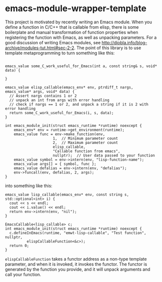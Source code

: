 # emacs-module-wrapper-template
This project is motivated by recently writing an Emacs module.  When you define a function in C/C++ that is callable from elisp, there is some boilerplate and manual transformation of function properties when registering the function with Emacs, as well as unpacking parameters.  For a good discussion of writing Emacs modules, see http://diobla.info/blog-archive/modules-tut.html#sec-2-2.  The point of this library is to use template metaprogramming to turn something like this:

```

emacs_value some_C_work_useful_for_Emacs(int a, const string& s, void* data) {

}

emacs_value elisp_callable(emacs_env* env, ptrdiff_t nargs, emacs_value* args, void* data) {
  // Assert nargs contains 1 or 2
  // unpack an int from args with error handling
  // check if nargs == 1 or 2, and unpack a string if it is 2 with error handling
  return some_C_work_useful_for_Emacs(i, s, data);
}

int emacs_module_init(struct emacs_runtime *runtime) noexcept {
    emacs_env* env = runtime->get_environment(runtime);
    emacs_value func = env->make_function(env,
  					  1,  // Minimum parameter count
  					  2,  // Maximum parameter count
  					  elisp_callable, 
  					  "Callable function from emacs",
  					  nullptr);  // User data passed to your function
    emacs_value symbol = env->intern(env, "lisp-function-name");
    emacs_value args[] = { symbol, func };
    emacs_value defalias = env->intern(env, "defalias");
    env->funcall(env, defalias, 2, args);
}
```

into something like this:

```
emacs_value lisp_callable(emacs_env* env, const string s, std::optional<int> i) {
  cout << s << endl;
  cout << i.value() << endl;
  return env->intern(env, "nil");
}

EmacsCallable<lisp_callable> c;
int emacs_module_init(struct emacs_runtime *runtime) noexcept {
  c.defineInEmacs(runtime, "emwt-lisp-callable", "Test function", nullptr,
  		  elispCallableFunction<&c>);
  return 0;
}
```

`elispCallableFunction` takes a functor address as a non-type template parameter, and when it is invoked, it invokes the functor.  The functor is generated by the function you provide, and it will unpack arguments and call your function.
